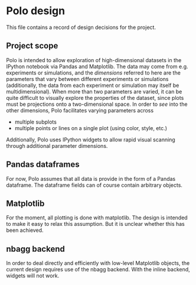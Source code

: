 # Polo design

This file contains a record of design decisions for the project.

## Project scope
Polo is intended to allow exploration of high-dimensional datasets in the
IPython notebook via Pandas and Matplotlib.
The data may come from e.g. experiments or simulations, and the *dimensions*
referred to here are the parameters that vary between different experiments
or simulations (additionally, the data from each experiment or simulation may
itself be multidimensional).  When more than two parameters are varied, it can be quite
difficult to visually explore the properties of the dataset, since plots must
be projections onto a two-dimensional space.  In order to *see* into the other
dimensions, Polo facilitates varying parameters across

- multiple subplots
- multiple points or lines on a single plot (using color, style, etc.)

Additionally, Polo uses IPython widgets to allow rapid visual scanning through
additional parameter dimensions.

## Pandas dataframes
For now, Polo assumes that all data is provide in the form of a Pandas dataframe.
The dataframe fields can of course contain arbitrary objects.

## Matplotlib
For the moment, all plotting is done with matplotlib.  The design
is intended to make it easy to relax this assumption.  But it is unclear
whether this has been achieved.

## nbagg backend
In order to deal directly and efficiently with low-level Matplotlib objects,
the current design requires use of the nbagg backend.  With the inline backend,
widgets will not work.
